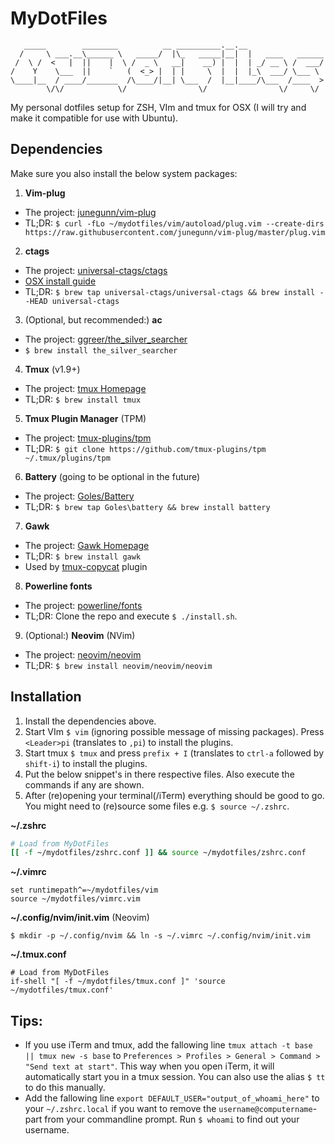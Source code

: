 # MyDotFiles

```
   _____        ________          __ __________.__.__                 
  /     \ ___.__\______ \   _____/  |\_   _____|__|  |   ____   ______
 /  \ /  <   |  ||    |  \ /  _ \   __|    __) |  |  | _/ __ \ /  ___/
/    Y    \___  ||    `   (  <_> |  | |     \  |  |  |_\  ___/ \___ \ 
\____|__  / ____/_______  /\____/|__| \___  /  |__|____/\___  /____  >
        \/\/            \/                \/                \/     \/ 
```

My personal dotfiles setup for ZSH, VIm and tmux for OSX (I will try and make it compatible for use with Ubuntu).

## Dependencies

Make sure you also install the below system packages:

1. 	**Vim-plug**
  - The project: [junegunn/vim-plug](https://github.com/junegunn/vim-plug)
  - TL;DR: `$ curl -fLo ~/mydotfiles/vim/autoload/plug.vim --create-dirs https://raw.githubusercontent.com/junegunn/vim-plug/master/plug.vim`
2. **ctags**
  - The project: [universal-ctags/ctags](https://github.com/universal-ctags/ctags)
  - [OSX install guide](https://github.com/universal-ctags/ctags/blob/master/docs/osx.rst)
  - TL;DR: `$ brew tap universal-ctags/universal-ctags && brew install --HEAD universal-ctags`
3. (Optional, but recommended:) **ac**
  - The project: [ggreer/the_silver_searcher](https://github.com/ggreer/the_silver_searcher)
  - `$ brew install the_silver_searcher`
4. **Tmux** (v1.9+)
  - The project: [tmux Homepage](https://tmux.github.io/)
  - TL;DR: `$ brew install tmux`
5. **Tmux Plugin Manager** (TPM)
  - The project: [tmux-plugins/tpm](https://github.com/tmux-plugins/tpm)
  - TL;DR: `$ git clone https://github.com/tmux-plugins/tpm ~/.tmux/plugins/tpm`
6. **Battery** (going to be optional in the future)
  - The project: [Goles/Battery](https://github.com/Goles/Battery)
  - TL;DR: `$ brew tap Goles\battery && brew install battery`
7. **Gawk**
  - The project: [Gawk Homepage](https://www.gnu.org/software/gawk/)
  - TL;DR: `$ brew install gawk`
  - Used by [tmux-copycat](https://github.com/tmux-plugins/tmux-copycat) plugin
8. **Powerline fonts**
  - The project: [powerline/fonts](https://github.com/powerline/fonts)
  - TL;DR: Clone the repo and execute `$ ./install.sh`.
9. (Optional:) **Neovim** (NVim)
  - The project: [neovim/neovim](https://github.com/neovim/neovim) 
  - TL;DR: `$ brew install neovim/neovim/neovim`

## Installation

1. Install the dependencies above.
2. Start VIm `$ vim` (ignoring possible message of missing packages). Press `<Leader>pi` (translates to `,pi`) to install the plugins.
3. Start tmux `$ tmux` and press `prefix + I` (translates to `ctrl-a` followed by `shift-i`) to install the plugins.
4. Put the below snippet's in there respective files. Also execute the commands if any are shown.
6. After (re)opening your terminal(/iTerm) everything should be good to go. You might need to (re)source some files e.g. `$ source ~/.zshrc`.

**~/.zshrc**

```bash
# Load from MyDotFiles
[[ -f ~/mydotfiles/zshrc.conf ]] && source ~/mydotfiles/zshrc.conf
```

**~/.vimrc**

```viml
set runtimepath^=~/mydotfiles/vim
source ~/mydotfiles/vimrc.vim
```

**~/.config/nvim/init.vim** (Neovim)

```
$ mkdir -p ~/.config/nvim && ln -s ~/.vimrc ~/.config/nvim/init.vim
```

**~/.tmux.conf**

```
# Load from MyDotFiles
if-shell "[ -f ~/mydotfiles/tmux.conf ]" 'source ~/mydotfiles/tmux.conf'
```

## Tips:
- If you use iTerm and tmux, add the fallowing line `tmux attach -t base || tmux new -s base` to `Preferences > Profiles > General > Command > "Send text at start"`. This way when you open iTerm, it will automatically start you in a tmux session. You can also use the alias `$ tt` to do this manually.
- Add the fallowing line `export DEFAULT_USER="output_of_whoami_here"` to your `~/.zshrc.local` if you want to remove the `username@computername`-part from your commandline prompt. Run `$ whoami` to find out your username.